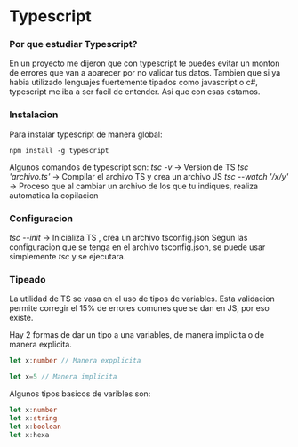 # Typescript
### Por que estudiar Typescript?
En un proyecto me dijeron que con typescript te puedes evitar un monton de errores que van a aparecer por no validar tus datos. Tambien que si ya habia utilizado lenguajes fuertemente tipados como javascript o c#, typescript me iba a ser facil de entender. Asi que con esas estamos.

### Instalacion
Para instalar typescript de manera global:
```node
npm install -g typescript
```
Algunos comandos de typescript son:
*tsc -v* -> Version de TS
*tsc 'archivo.ts'* -> Compilar  el archivo TS y crea un archivo JS
*tsc --watch '/x/y'* -> Proceso que al cambiar un archivo de los que tu indiques, realiza automatica la copilacion

### Configuracion
*tsc --init* -> Inicializa TS , crea un archivo tsconfig.json
Segun las configuracion que se tenga en el archivo tsconfig.json, se puede usar simplemente *tsc* y se ejecutara.

### Tipeado
La utilidad de TS se vasa en el uso de tipos de variables. Esta validacion permite corregir el 15% de errores comunes que se dan en JS, por eso existe.

Hay 2 formas de dar un tipo a una variables, de manera implicita o de manera explicita.
```ts
let x:number // Manera expplicita

let x=5 // Manera implicita
```
Algunos tipos basicos de varibles son: 
```ts
let x:number
let x:string
let x:boolean
let x:hexa

```
